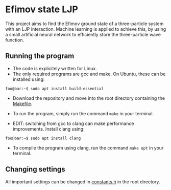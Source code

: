 # Efimov state LJP
This project aims to find the Efimov ground state of a three-particle system with an LJP interaction. Machine learning is applied to achieve this, by using a small artificial neural network to efficiently store the three-particle wave function. 

## Running the program
- The code is explicitely written for Linux.
- The only required programs are gcc and make. On Ubuntu, these can be installed using:
```console
foo@bar:~$ sudo apt install build-essential
```
- Download the repository and move into the root directory containing the [Makefile](Makefile).
- To run the program, simply run the command ```make``` in your terminal.

- EDIT: switching from gcc to clang can make performance improvements. Install clang using:
```console
foo@bar:~$ sudo apt install clang
```
- To compile the program using clang, run the command ```make opt``` in your terminal.


## Changing settings
All important settings can be changed in [constants.h](constants.h) in the root directory. 
